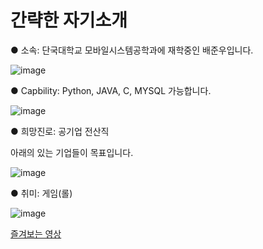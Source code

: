 # 간략한 자기소개

  ● 소속: 단국대학교 모바일시스템공학과에 재학중인 배준우입니다.

![image](https://user-images.githubusercontent.com/102724085/235641784-de465227-d33d-4c56-b08f-4eebaf7e07c2.png)

  ● Capbility: Python, JAVA, C, MYSQL 가능합니다.

![image](https://user-images.githubusercontent.com/102724085/235641981-f6da0809-158f-4a18-82e7-10850915eabb.png)

  ● 희망진로: 공기업 전산직

아래의 있는 기업들이 목표입니다.

![image](https://user-images.githubusercontent.com/102724085/235642176-3ee7b531-6803-41ce-9e82-0e0204446dfa.png)

  ● 취미: 게임(롤)

![image](https://user-images.githubusercontent.com/102724085/235643695-a04d6361-0031-4faf-9952-ac7b51bb48d1.png)

[즐겨보는 영상](https://www.youtube.com/watch?v=a-EDrQ7tRwo)

